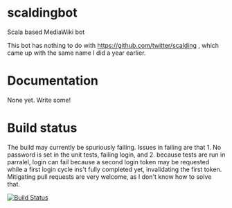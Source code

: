 scaldingbot
===========

Scala based MediaWiki bot

This bot has nothing to do with https://github.com/twitter/scalding , which came up with the same name I did a year earlier.

# Documentation

None yet. Write some!

# Build status

The build may currently be spuriously failing. Issues in failing are that 1. No password is set in the unit tests, failing login, and 2. because tests are run in parralel, login can fail because a second login token may be requested while a first login cycle ins't fully completed yet, invalidating the first token. Mitigating pull requests are very welcome, as I don't know how to solve that.

[![Build Status](https://travis-ci.org/martijnhoekstra/scaldingbot.png?branch=master)](https://travis-ci.org/martijnhoekstra/scaldingbot)
